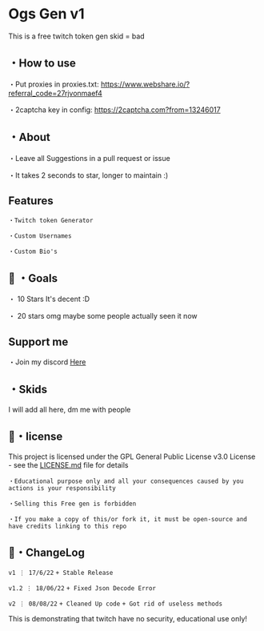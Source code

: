 
# Ogs Gen v1

This is a free twitch token gen skid = bad


## ・How to use

・Put proxies in proxies.txt: https://www.webshare.io/?referral_code=27rjvonmaef4

・2captcha key in config: https://2captcha.com?from=13246017


## ・About

・Leave all Suggestions in a pull request or issue

・It takes 2 seconds to star, longer to maintain :)


## Features

```・Twitch token Generator```

```・Custom Usernames```

```・Custom Bio's```


## 🥅 ・Goals

・ 10 Stars It's decent :D

・ 20 stars omg maybe some people actually seen it now


## Support me

・Join my discord [Here](https://discord.gg/YjcFezTtUe)


## ・Skids

I will add all here, dm me with people


##  📄・license

This project is licensed under the GPL General Public License v3.0 License - see the [LICENSE.md](https://github.com/Hazza3100/FreeTwitchTokenGen/blob/main/LICENSE) file for details

 ```・Educational purpose only and all your consequences caused by you actions is your responsibility```

  ```・Selling this Free gen is forbidden```
  
 ```・If you make a copy of this/or fork it, it must be open-source and have credits linking to this repo```
 
 
## 💭・ChangeLog

```v1 ⋮ 17/6/22```
```+ Stable Release```

```v1.2 ⋮ 18/06/22```
```+ Fixed Json Decode Error```

```v2 ⋮ 08/08/22```
```+ Cleaned Up code```
```+ Got rid of useless methods```

This is demonstrating that twitch have no security, educational use only!

